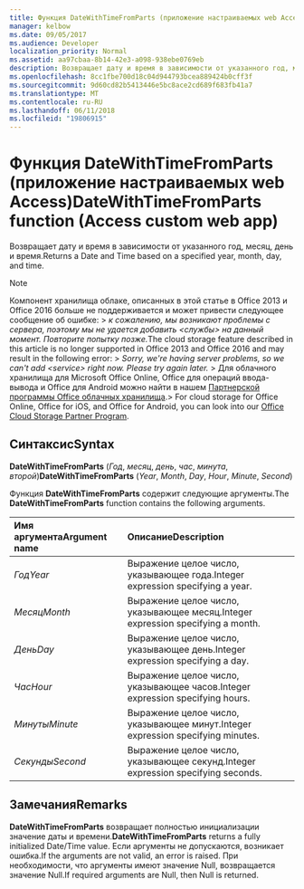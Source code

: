 ```yaml
---
title: Функция DateWithTimeFromParts (приложение настраиваемых web Access)
manager: kelbow
ms.date: 09/05/2017
ms.audience: Developer
localization_priority: Normal
ms.assetid: aa97cbaa-8b14-42e3-a098-938ebe0769eb
description: Возвращает дату и время в зависимости от указанного год, месяц, день и время.
ms.openlocfilehash: 8cc1fbe700d18c04d944793bcea889424b0cff3f
ms.sourcegitcommit: 9d60cd82b5413446e5bc8ace2cd689f683fb41a7
ms.translationtype: MT
ms.contentlocale: ru-RU
ms.lasthandoff: 06/11/2018
ms.locfileid: "19806915"
---
```

# <a name="datewithtimefromparts-function-access-custom-web-app"></a><span data-ttu-id="e2be8-103">Функция DateWithTimeFromParts (приложение настраиваемых web Access)</span><span class="sxs-lookup"><span data-stu-id="e2be8-103">DateWithTimeFromParts function (Access custom web app)</span></span>

<span data-ttu-id="e2be8-104">Возвращает дату и время в зависимости от указанного год, месяц, день и время.</span><span class="sxs-lookup"><span data-stu-id="e2be8-104">Returns a Date and Time based on a specified year, month, day, and time.</span></span>
  
> [!NOTE]
> <span data-ttu-id="e2be8-105">Компонент хранилища облаке, описанных в этой статье в Office 2013 и Office 2016 больше не поддерживается и может привести следующее сообщение об ошибке: > *к сожалению, мы возникают проблемы с сервера, поэтому мы не удается добавить \<службы\> на данный момент. Повторите попытку позже.*</span><span class="sxs-lookup"><span data-stu-id="e2be8-105">The cloud storage feature described in this article is no longer supported in Office 2013 and Office 2016 and may result in the following error: >  *Sorry, we're having server problems, so we can't add \<service\> right now. Please try again later.*</span></span> <span data-ttu-id="e2be8-106">> Для облачного хранилища для Microsoft Office Online, Office для операций ввода-вывода и Office для Android можно найти в нашем [Партнерской программы Office облачных хранилища](https://dev.office.com/programs/officecloudstorage).</span><span class="sxs-lookup"><span data-stu-id="e2be8-106">> For cloud storage for Office Online, Office for iOS, and Office for Android, you can look into our [Office Cloud Storage Partner Program](https://dev.office.com/programs/officecloudstorage).</span></span> 
  
## <a name="syntax"></a><span data-ttu-id="e2be8-107">Синтаксис</span><span class="sxs-lookup"><span data-stu-id="e2be8-107">Syntax</span></span>

<span data-ttu-id="e2be8-108">**DateWithTimeFromParts** (*Год*, *месяц*, *день*, *час*, *минута*, *второй*)</span><span class="sxs-lookup"><span data-stu-id="e2be8-108">**DateWithTimeFromParts** (*Year*, *Month*, *Day*, *Hour*, *Minute*, *Second*)</span></span> 
  
<span data-ttu-id="e2be8-109">Функция **DateWithTimeFromParts** содержит следующие аргументы.</span><span class="sxs-lookup"><span data-stu-id="e2be8-109">The **DateWithTimeFromParts** function contains the following arguments.</span></span> 
  
|<span data-ttu-id="e2be8-110">**Имя аргумента**</span><span class="sxs-lookup"><span data-stu-id="e2be8-110">**Argument name**</span></span>|<span data-ttu-id="e2be8-111">**Описание**</span><span class="sxs-lookup"><span data-stu-id="e2be8-111">**Description**</span></span>|
|:-----|:-----|
| <span data-ttu-id="e2be8-112">*Год*</span><span class="sxs-lookup"><span data-stu-id="e2be8-112">*Year*</span></span>  <br/> |<span data-ttu-id="e2be8-113">Выражение целое число, указывающее года.</span><span class="sxs-lookup"><span data-stu-id="e2be8-113">Integer expression specifying a year.</span></span>  <br/> |
| <span data-ttu-id="e2be8-114">*Месяц*</span><span class="sxs-lookup"><span data-stu-id="e2be8-114">*Month*</span></span>  <br/> |<span data-ttu-id="e2be8-115">Выражение целое число, указывающее месяц.</span><span class="sxs-lookup"><span data-stu-id="e2be8-115">Integer expression specifying a month.</span></span>  <br/> |
| <span data-ttu-id="e2be8-116">*День*</span><span class="sxs-lookup"><span data-stu-id="e2be8-116">*Day*</span></span>  <br/> |<span data-ttu-id="e2be8-117">Выражение целое число, указывающее день.</span><span class="sxs-lookup"><span data-stu-id="e2be8-117">Integer expression specifying a day.</span></span>  <br/> |
| <span data-ttu-id="e2be8-118">*Час*</span><span class="sxs-lookup"><span data-stu-id="e2be8-118">*Hour*</span></span>  <br/> |<span data-ttu-id="e2be8-119">Выражение целое число, указывающее часов.</span><span class="sxs-lookup"><span data-stu-id="e2be8-119">Integer expression specifying hours.</span></span>  <br/> |
| <span data-ttu-id="e2be8-120">*Минуты*</span><span class="sxs-lookup"><span data-stu-id="e2be8-120">*Minute*</span></span>  <br/> |<span data-ttu-id="e2be8-121">Выражение целое число, указывающее минут.</span><span class="sxs-lookup"><span data-stu-id="e2be8-121">Integer expression specifying minutes.</span></span>  <br/> |
| <span data-ttu-id="e2be8-122">*Секунды*</span><span class="sxs-lookup"><span data-stu-id="e2be8-122">*Second*</span></span>  <br/> |<span data-ttu-id="e2be8-123">Выражение целое число, указывающее секунд.</span><span class="sxs-lookup"><span data-stu-id="e2be8-123">Integer expression specifying seconds.</span></span>  <br/> |
   
## <a name="remarks"></a><span data-ttu-id="e2be8-124">Замечания</span><span class="sxs-lookup"><span data-stu-id="e2be8-124">Remarks</span></span>

<span data-ttu-id="e2be8-125">**DateWithTimeFromParts** возвращает полностью инициализации значение даты и времени.</span><span class="sxs-lookup"><span data-stu-id="e2be8-125">**DateWithTimeFromParts** returns a fully initialized Date/Time value.</span></span> <span data-ttu-id="e2be8-126">Если аргументы не допускаются, возникает ошибка.</span><span class="sxs-lookup"><span data-stu-id="e2be8-126">If the arguments are not valid, an error is raised.</span></span> <span data-ttu-id="e2be8-127">При необходимости, что аргументы имеют значение Null, возвращается значение Null.</span><span class="sxs-lookup"><span data-stu-id="e2be8-127">If required arguments are Null, then Null is returned.</span></span> 
  

